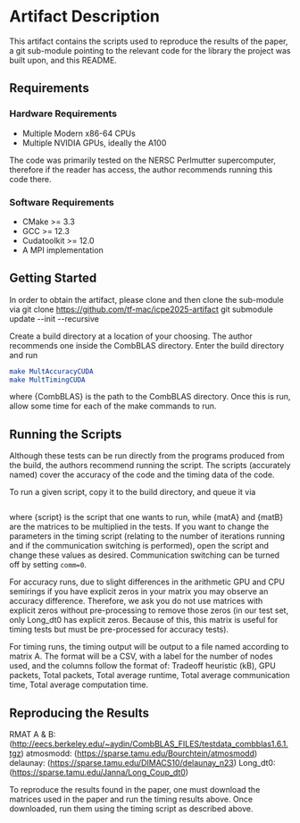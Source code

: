 # Artifact Description

This artifact contains the scripts used to reproduce the results of the paper, a git sub-module pointing to the relevant code for the library the project was built upon, and this README.

## Requirements
### Hardware Requirements
-  Multiple Modern x86-64 CPUs
- Multiple NVIDIA GPUs, ideally the A100

The code was primarily tested on the NERSC Perlmutter supercomputer, therefore if the reader has access, the author recommends running this code there.
### Software Requirements
- CMake >= 3.3
- GCC >= 12.3
- Cudatoolkit >= 12.0
- A MPI implementation

## Getting Started
In order to obtain the artifact, please clone and then clone the sub-module via 
  git clone https://github.com/tf-mac/icpe2025-artifact
  git submodule update --init --recursive

Create a build directory at a location of your choosing. The author recommends one inside the CombBLAS directory. Enter the build directory and run

  ```cmake {CombBLAS}
  make MultAccuracyCUDA
  make MultTimingCUDA
```

where {CombBLAS} is the path to the CombBLAS directory. Once this is run, allow some time for each of the make commands to run.

## Running the Scripts

Although these tests can be run directly from the programs produced from the build, the authors recommend running the script. The scripts (accurately named) cover the accuracy of the code and the timing data of the code.

To run a given script, copy it to the build directory, and queue it via 
  ```sbatch ./{script} {matA} {matB}
  ```
where {script} is the script that one wants to run, while {matA} and {matB} are the matrices to be multiplied in the tests. If you want to change the parameters in the timing script (relating to the number of iterations running and if the communication switching is performed), open the script and change these values as desired. Communication switching can be turned off by setting `comm=0`.

For accuracy runs, due to slight differences in the arithmetic GPU and CPU semirings if you have explicit zeros in your matrix you may observe an accuracy difference. Therefore, we ask you do not use matrices with explicit zeros without pre-processing to remove those zeros (in our test set, only Long_dt0 has explicit zeros. Because of this, this matrix is useful for timing tests but must be pre-processed for accuracy tests).

For timing runs, the timing output will be output to a file named according to matrix A. The format will be a CSV, with a label for the number of nodes used, and the columns follow the format of: Tradeoff heuristic (kB), GPU packets, Total packets, Total average runtime, Total average communication time, Total average computation time.

## Reproducing the Results

RMAT A & B: (http://eecs.berkeley.edu/~aydin/CombBLAS_FILES/testdata_combblas1.6.1.tgz)
atmosmodd: (https://sparse.tamu.edu/Bourchtein/atmosmodd)
delaunay: (https://sparse.tamu.edu/DIMACS10/delaunay_n23)
Long\_dt0: (https://sparse.tamu.edu/Janna/Long_Coup_dt0)

To reproduce the results found in the paper, one must download the matrices used in the paper and run the timing results above. Once downloaded, run them using the timing script as described above.

